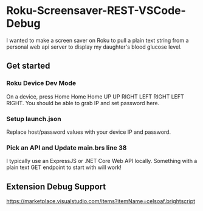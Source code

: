 # Roku-Screensaver-REST-VSCode-Debug
I wanted to make a screen saver on Roku to pull a plain text string from a personal web api server to display my daughter's blood glucose level.

## Get started

### Roku Device Dev Mode
On a device, press Home Home Home UP UP RIGHT LEFT RIGHT LEFT RIGHT. You should be able to grab IP and set password here.

### Setup launch.json
Replace host/password values with your device IP and password.

### Pick an API and Update main.brs line 38
I typically use an ExpressJS or .NET Core Web API locally. Something with a plain text GET endpoint to start with will work!

## Extension Debug Support
https://marketplace.visualstudio.com/items?itemName=celsoaf.brightscript
